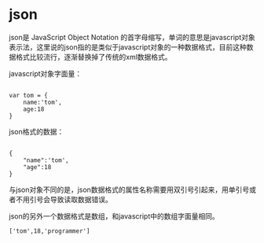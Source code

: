 # json

json是 JavaScript Object Notation 的首字母缩写，单词的意思是javascript对象表示法，这里说的json指的是类似于javascript对象的一种数据格式，目前这种数据格式比较流行，逐渐替换掉了传统的xml数据格式。

javascript对象字面量：

```

var tom = {
    name:'tom',
    age:18
}
```


json格式的数据：

```

{
    "name":'tom',
    "age":18
}
```


与json对象不同的是，json数据格式的属性名称需要用双引号引起来，用单引号或者不用引号会导致读取数据错误。

json的另外一个数据格式是数组，和javascript中的数组字面量相同。

```
['tom',18,'programmer']
```

